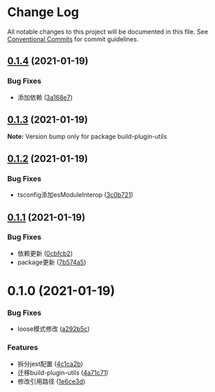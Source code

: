 # Change Log

All notable changes to this project will be documented in this file.
See [Conventional Commits](https://conventionalcommits.org) for commit guidelines.

## [0.1.4](https://github.com/unity-template/build-plugin-utils/compare/build-plugin-utils@0.1.3...build-plugin-utils@0.1.4) (2021-01-19)


### Bug Fixes

* 添加依赖 ([3a168e7](https://github.com/unity-template/build-plugin-utils/commit/3a168e77fda652d5d88630e11b8624648c665312))





## [0.1.3](https://github.com/unity-template/build-plugin-utils/compare/build-plugin-utils@0.1.2...build-plugin-utils@0.1.3) (2021-01-19)

**Note:** Version bump only for package build-plugin-utils





## [0.1.2](https://github.com/unity-template/build-plugin-utils/compare/build-plugin-utils@0.1.1...build-plugin-utils@0.1.2) (2021-01-19)


### Bug Fixes

* tsconfig添加esModuleInterop ([3c0b721](https://github.com/unity-template/build-plugin-utils/commit/3c0b721bdefe8430dfeabca13101bc0a08fee736))





## [0.1.1](https://github.com/unity-template/build-plugin-utils/compare/build-plugin-utils@0.1.0...build-plugin-utils@0.1.1) (2021-01-19)


### Bug Fixes

* 依赖更新 ([0cbfcb2](https://github.com/unity-template/build-plugin-utils/commit/0cbfcb29e205995d826995faa985417508c337ec))
* package更新 ([7b574a5](https://github.com/unity-template/build-plugin-utils/commit/7b574a504cf8bc1a881400b05dcc9f23b158dca4))





# 0.1.0 (2021-01-19)


### Bug Fixes

* loose模式修改 ([a292b5c](https://github.com/unity-template/build-plugin-utils/commit/a292b5c3c908efea5fee135fb385552f1d7f156b))


### Features

* 拆分jest配置 ([4c1ca2b](https://github.com/unity-template/build-plugin-utils/commit/4c1ca2b995d4a8fc0883dba3fb736df61217e0ac))
* 迁移build-plugin-utils ([4a71c71](https://github.com/unity-template/build-plugin-utils/commit/4a71c71a54640390992f65efb0fd3861e44523be))
* 修改引用路径 ([1e6ce3d](https://github.com/unity-template/build-plugin-utils/commit/1e6ce3df0d0bf67981cc408b03d5f3de4a99cbeb))
